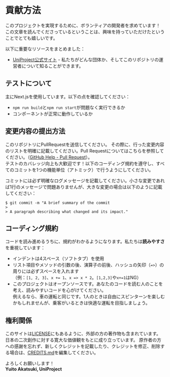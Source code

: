# 貢献方法

このプロジェクトを実現するために、ボランティアの開発者を求めています！  
この文章を読んでくださっているということは、興味を持っていただけたということでとても嬉しいです。

以下に重要なリソースをまとめました：

- [UniProject公式サイト](https://uniproject.jp) - 私たちがどんな団体か、そしてこのリポジトリの運営者について知ることができます。

## テストについて

主にNext.jsを使用しています。以下の点を確認してください：

- `npm run build`と`npm run start`が問題なく実行できるか
- コンポーネントが正常に動作しているか

## 変更内容の提出方法

このリポジトリにPullRequestを送信してください。
その際に、行った変更内容のリストを明確に記載してください。Pull Requestについてはこちらを参照してください。（[GitHub Help - Pull Request](http://help.github.com/pull-requests/)）。  
テストのカバレッジ向上も大歓迎です！以下のコーディング規約を遵守し、すべてのコミットを1つの機能単位（アトミック）で行うようにしてください。

コミットには必ず明確なログメッセージを記載してください。小さな変更であれば1行のメッセージで問題ありませんが、大きな変更の場合は以下のように記載してください：

    $ git commit -m "A brief summary of the commit
    > 
    > A paragraph describing what changed and its impact." 

## コーディング規約

コードを読み進めるうちに、規約がわかるようになります。私たちは**読みやすさ**を重視しています：

- インデントは4スペース（ソフトタブ）を使用
- リスト項目やメソッドの引数の後、演算子の前後、ハッシュの矢印（`=>`）の周りには必ずスペースを入れます  
  （例：`[1, 2, 3]`、`x += 1`、`x => x * 2`。`[1,2,3]`や`x+=1`はNG）
- このプロジェクトはオープンソースです。あなたのコードを読む人のことを考え、読みやすいコードを心がけてください。  
  例えるなら、車の運転と同じです。1人のときは自由にスピンターンを楽しむかもしれませんが、乗客がいるときは快適な運転を目指しましょう。

## 権利関係

このサイトは[LICENSE](./LICENSE)にもあるように、外部の方の著作物も含まれています。
日本の二次創作に対する寛大な価値観をもとに成り立っています。
原作者の方への感謝を忘れず、新しくクレジットを記載したり、クレジットを修正、削除する場合は、[CREDITS.md](./CREDITS.md)を編集してください。

よろしくお願いします！  
**Yuito Akatsuki, UniProject**
